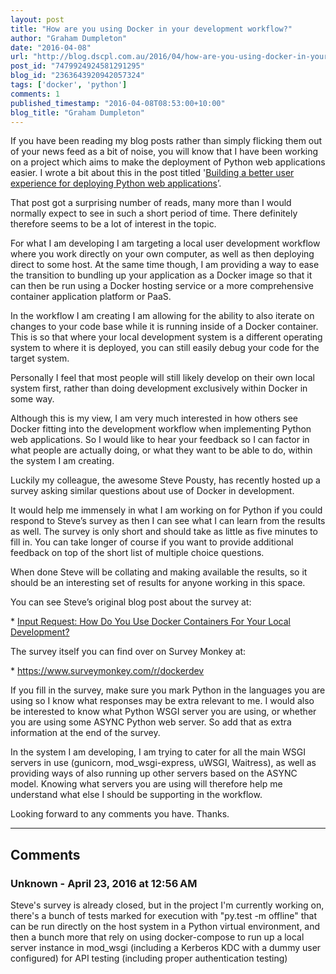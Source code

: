 ```yaml
---
layout: post
title: "How are you using Docker in your development workflow?"
author: "Graham Dumpleton"
date: "2016-04-08"
url: "http://blog.dscpl.com.au/2016/04/how-are-you-using-docker-in-your.html"
post_id: "7479924924581291295"
blog_id: "2363643920942057324"
tags: ['docker', 'python']
comments: 1
published_timestamp: "2016-04-08T08:53:00+10:00"
blog_title: "Graham Dumpleton"
---
```


If you have been reading my blog posts rather than simply flicking them out of your news feed as a bit of noise, you will know that I have been working on a project which aims to make the deployment of Python web applications easier. I wrote a bit about this in the post titled '[Building a better user experience for deploying Python web applications](/posts/2016/02/building-better-user-experience-for/)’.

That post got a surprising number of reads, many more than I would normally expect to see in such a short period of time. There definitely therefore seems to be a lot of interest in the topic.

For what I am developing I am targeting a local user development workflow where you work directly on your own computer, as well as then deploying direct to some host. At the same time though, I am providing a way to ease the transition to bundling up your application as a Docker image so that it can then be run using a Docker hosting service or a more comprehensive container application platform or PaaS.

In the workflow I am creating I am allowing for the ability to also iterate on changes to your code base while it is running inside of a Docker container. This is so that where your local development system is a different operating system to where it is deployed, you can still easily debug your code for the target system.

Personally I feel that most people will still likely develop on their own local system first, rather than doing development exclusively within Docker in some way.

Although this is my view, I am very much interested in how others see Docker fitting into the development workflow when implementing Python web applications. So I would like to hear your feedback so I can factor in what people are actually doing, or what they want to be able to do, within the system I am creating.

Luckily my colleague, the awesome Steve Pousty, has recently hosted up a survey asking similar questions about use of Docker in development.

It would help me immensely in what I am working on for Python if you could respond to Steve’s survey as then I can see what I can learn from the results as well. The survey is only short and should take as little as five minutes to fill in. You can take longer of course if you want to provide additional feedback on top of the short list of multiple choice questions.

When done Steve will be collating and making available the results, so it should be an interesting set of results for anyone working in this space.

You can see Steve’s original blog post about the survey at:

\* [Input Request: How Do You Use Docker Containers For Your Local Development?](https://blog.openshift.com/input-request-use-docker-containers-local-development/)

The survey itself you can find over on Survey Monkey at:

\* <https://www.surveymonkey.com/r/dockerdev>

If you fill in the survey, make sure you mark Python in the languages you are using so I know what responses may be extra relevant to me. I would also be interested to know what Python WSGI server you are using, or whether you are using some ASYNC Python web server. So add that as extra information at the end of the survey.

In the system I am developing, I am trying to cater for all the main WSGI servers in use \(gunicorn, mod\_wsgi-express, uWSGI, Waitress\), as well as providing ways of also running up other servers based on the ASYNC model. Knowing what servers you are using will therefore help me understand what else I should be supporting in the workflow.

Looking forward to any comments you have. Thanks.

---

## Comments

### Unknown - April 23, 2016 at 12:56 AM

Steve's survey is already closed, but in the project I'm currently working on, there's a bunch of tests marked for execution with "py.test -m offline" that can be run directly on the host system in a Python virtual environment, and then a bunch more that rely on using docker-compose to run up a local server instance in mod\_wsgi \(including a Kerberos KDC with a dummy user configured\) for API testing \(including proper authentication testing\)

